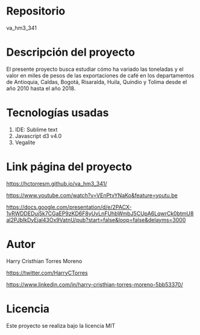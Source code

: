 # Repositorio
va_hm3_341

# Descripción del proyecto
El presente proyecto busca estudiar cómo ha variado las toneladas y el valor en miles de pesos de las exportaciones de café en los departamentos de Antioquia, Caldas, Bogotá, Risaralda, Huila, Quindio y Tolima desde el año 2010 hasta el año 2018.

# Tecnologías usadas 
1. IDE: Sublime text
2. Javascript d3 v4.0
3. Vegalite

# Link página del proyecto
https://hctorresm.github.io/va_hm3_341/

https://www.youtube.com/watch?v=VEnPtvYNaKo&feature=youtu.be

https://docs.google.com/presentation/d/e/2PACX-1vRWDDEDuj5k7CGaEP9zKD6F8yUvLnFUhbWmbJ5CUpA6LqwrCk0btmU8al2PJbIkDyEjal43Ox9VatnU/pub?start=false&loop=false&delayms=3000

# Autor
Harry Cristhian Torres Moreno

https://twitter.com/HarryCTorres

https://www.linkedin.com/in/harry-cristhian-torres-moreno-5bb53370/

# Licencia
Este proyecto se realiza bajo la licencia MIT

